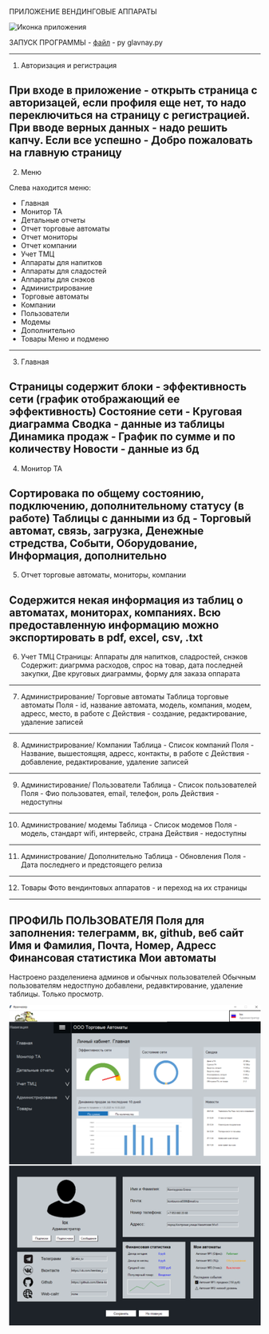 ПРИЛОЖЕНИЕ ВЕНДИНГОВЫЕ АППАРАТЫ

![Иконка приложения](Frame-30.ico)

ЗАПУСК ПРОГРАММЫ - [файл](glavnay.py) - py glavnay.py

---

1. Авторизация и регистрация

При входе в приложение - открыть страница с авторизацей, если профиля еще нет,
то надо переключиться на страницу с регистрацией.
При вводе верных данных - надо решить капчу. 
Если все успешно - Добро пожаловать на главную страницу 
---

2. Меню

Слева находится меню:
 - Главная
 - Монитор ТА
 - Детальные отчеты 
  - Отчет торговые автоматы
  - Отчет мониторы
  - Отчет компании
 - Учет ТМЦ
  - Аппараты для напитков
  - Аппараты для сладостей 
  - Аппараты для снэков
 - Администрирование
  - Торговые автоматы
  - Компании
  - Пользователи 
  - Модемы
  - Дополнительно
 - Товары
Меню и подменю
---

3. Главная

Страницы содержит блоки - эффективность сети (график отображающий  ее эффективность)
Состояние сети - Круговая диаграмма
Сводка - данные из таблицы 
Динамика продаж - График по сумме и по количеству 
Новости - данные из бд 
---

4. Монитор ТА

Сортировака по общему состоянию, подключению, дополнительному статусу (в работе)
Таблицы с данными из бд - Торговый автомат, связь, загрузка, Денежные стредства, Событи,
Оборудование, Информация, дополнительно
---

5. Отчет торговые автоматы, мониторы, компании

Содержится некая информация из таблиц о автоматах, мониторах, компаниях.
Всю предоставленную информацию можно экспортировать в pdf, excel, csv, .txt
---

6. Учет ТМЦ
Страницы: Аппараты для напитков, сладростей, снэков
Содержит: диагрмма расходов, спрос на товар, дата последней закупки, 
Две круговых диаграммы, форму для заказа оппарата
---

7. Администрирование/ Торговые автоматы 
Таблица торговые автоматы
Поля - id, название автомата, модель, компания, модем, адресс, место, в работе с
Действия - создание, редактирование, удаление записей 
---

8. Администрирование/ Компании
Таблица - Список компаний 
Поля - Название, вышестоящяя, адресс, контакты, в работе с 
Действия - добавление, редактирование, удаление записей
---

9. Администирование/ Пользователи
Таблица - Список пользователей
Поля - Фио пользоватея, email, телефон, роль
Действия - недоступны
---

10. Администрование/ модемы
Таблица - Список модемов
Поля - модель, стандарт wifi, интервейс, страна
Действия - недоступны 
---

11. Администрование/ Дополнительно
Таблица - Обновления
Поля - Дата последнего и предстоящего релиза
---

12. Товары
Фото вендинтовых аппаратов - и переход на их страницы
---

ПРОФИЛЬ ПОЛЬЗОВАТЕЛЯ 
Поля для заполнения: телеграмм, вк, github, веб сайт
                    Имя и Фамилия, Почта, Номер, Адресс
Финансовая статистика
Мои автоматы 
---

Настроено разделениена админов и обычных пользователей
Обычным пользователям недостпуно добавлени, редавктирование, удаление таблицы.
Только просмотр. 

![Главный экран](image.png)
![профиль](image-1.png)